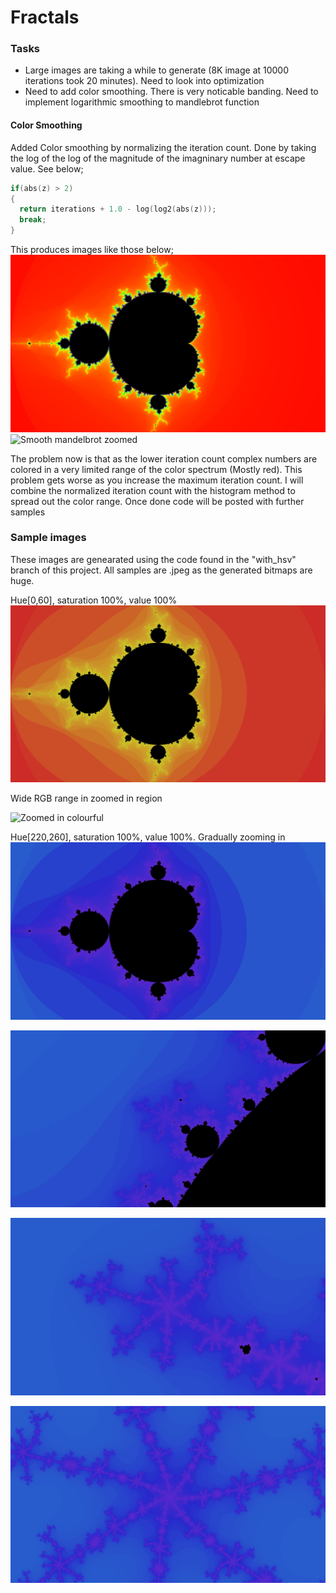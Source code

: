# Fractals

### Tasks

* Large images are taking a while to generate (8K image at 10000 iterations took 20 minutes). Need to look into optimization
* Need to add color smoothing. There is very noticable banding. Need to implement logarithmic smoothing to mandlebrot function

#### Color Smoothing

Added Color smoothing by normalizing the iteration count. Done by taking the log of the log of the magnitude of the imagninary number at escape value. See below;

```cpp
if(abs(z) > 2)
{
  return iterations + 1.0 - log(log2(abs(z)));
  break;
}
```

This produces images like those below;
![Smooth mandelbrot](https://github.com/OzyOzk/fractals/blob/with_hsv/fractals/Samples/smooth1j.jpg)
![Smooth mandelbrot zoomed](https://github.com/OzyOzk/fractals/blob/with_hsv/fractals/Samples/smooth2j.jpg)

The problem now is that as the lower iteration count complex numbers are colored in a very limited range of the color spectrum (Mostly red). This problem gets worse as you increase the maximum iteration count. I will combine the normalized iteration count with the histogram method to spread out the color range. Once done code will be posted with further samples

### Sample images
These images are genearated using the code found in the "with_hsv" branch of this project. All samples are .jpeg as the generated bitmaps are huge.



Hue[0,60], saturation 100%, value 100%
![Large 8K image using limited hue region](https://github.com/OzyOzk/fractals/blob/with_hsv/fractals/Samples/main.jpg)

Wide RGB range in zoomed in region

![Zoomed in colourful](https://github.com/OzyOzk/fractals/blob/with_hsv/fractals/Samples/Test10j.jpg)

Hue[220,260], saturation 100%, value 100%. Gradually zooming in
![Large 8K image using limited hue region](https://github.com/OzyOzk/fractals/blob/with_hsv/fractals/Samples/Test4j.jpg)

![Large 8K image using limited hue region](https://github.com/OzyOzk/fractals/blob/with_hsv/fractals/Samples/Test5j.jpg)

![Large 8K image using limited hue region](https://github.com/OzyOzk/fractals/blob/with_hsv/fractals/Samples/Test6j.jpg)

![Large 8K image using limited hue region](https://github.com/OzyOzk/fractals/blob/with_hsv/fractals/Samples/Test7j.jpg)


